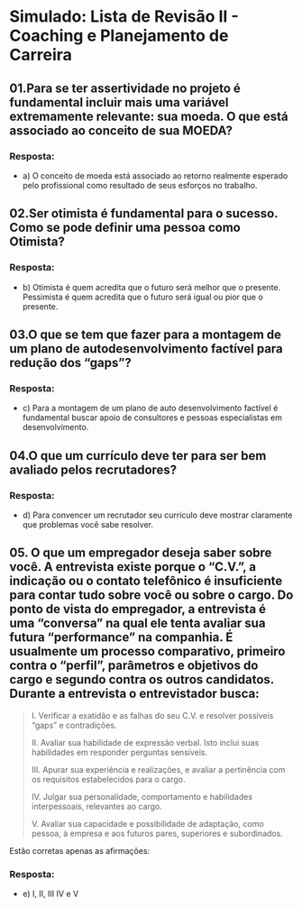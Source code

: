 # Simulado: Lista de Revisão II - Coaching e Planejamento de Carreira


## 01. ​Para se ter assertividade no projeto é fundamental incluir mais uma variável extremamente relevante: sua moeda. O que está associado ao conceito de sua MOEDA?

### Resposta:
- a) ​O conceito de moeda está associado ao retorno realmente esperado pelo profissional como resultado de seus esforços no trabalho.


## 02. ​Ser otimista é fundamental para o sucesso. Como se pode definir uma pessoa como Otimista?

### Resposta:
- b) ​Otimista é quem acredita que o futuro será melhor que o presente. Pessimista é quem acredita que o futuro será igual ou pior que o presente.


## 03. ​O que se tem que fazer para a montagem de um plano de autodesenvolvimento factível para redução dos “gaps”?

### Resposta:
- c) ​Para a montagem de um plano de auto desenvolvimento factível é fundamental buscar apoio de consultores e pessoas especialistas em desenvolvimento.


## 04. ​O que um currículo deve ter para ser bem avaliado pelos recrutadores?

### Resposta:
- d) ​Para convencer um recrutador seu currículo deve mostrar claramente que problemas você sabe resolver.


## 05. O que um empregador deseja saber sobre você. A entrevista existe porque o “C.V.”, a indicação ou o contato telefônico é insuficiente para contar tudo sobre você ou sobre o cargo. Do ponto de vista do empregador, a entrevista é uma “conversa” na qual ele tenta avaliar sua futura “performance” na companhia. É usualmente um processo comparativo, primeiro contra o “perfil”, parâmetros e objetivos do cargo e segundo contra os outros candidatos. Durante a entrevista o entrevistador busca:

> I. Verificar a exatidão e as falhas do seu C.V. e resolver possíveis “gaps” e contradições.
> 
> II. Avaliar sua habilidade de expressão verbal. Isto inclui suas habilidades em responder perguntas sensíveis.
> 
> III. Apurar sua experiência e realizações, e avaliar a pertinência com os requisitos estabelecidos para o cargo.
> 
> IV. Julgar sua personalidade, comportamento e habilidades interpessoais, relevantes ao cargo.
> 
> V. Avaliar sua capacidade e possibilidade de adaptação, como pessoa, à empresa e aos futuros pares, superiores e subordinados.

Estão corretas apenas as afirmações:

### Resposta:
- e) I, II, III IV e V
